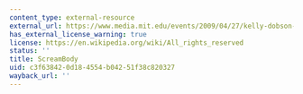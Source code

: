 ```yaml
---
content_type: external-resource
external_url: https://www.media.mit.edu/events/2009/04/27/kelly-dobson-machine-therapy
has_external_license_warning: true
license: https://en.wikipedia.org/wiki/All_rights_reserved
status: ''
title: ScreamBody
uid: c3f63842-0d18-4554-b042-51f38c820327
wayback_url: ''
---
```

